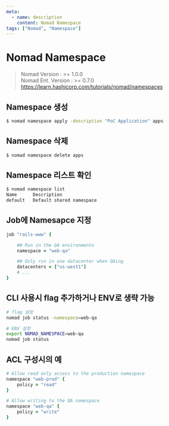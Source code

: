 ```yaml
---
meta:
  - name: description
    content: Nomad Namespace
tags: ["Nomad", "Namespace"]
---
```


# Nomad Namespace

> Nomad Version : >=  1.0.0  
> Nomad Ent. Version : >= 0.7.0  
> <https://learn.hashicorp.com/tutorials/nomad/namespaces>

## Namespace 생성
```bash
$ nomad namespace apply -description "PoC Application" apps
```

## Namespace 삭제
```bash
$ nomad namespace delete apps
```

## Namespace 리스트 확인
```bash
$ nomad namespace list
Name      Description
default   Default shared namespace
```

## Job에 Namesapce 지정
```ruby
job "rails-www" {

    ## Run in the QA environments
    namespace = "web-qa"

    ## Only run in one datacenter when QAing
    datacenters = ["us-west1"]
    # ...
}
```

## CLI 사용시 flag 추가하거나 ENV로 생략 가능
```bash
# flag 설정
nomad job status -namespace=web-qa

# ENV 설정
export NOMAD_NAMESPACE=web-qa
nomad job status
```

## ACL 구성시의 예
```ruby
# Allow read only access to the production namespace
namespace "web-prod" {
    policy = "read"
}

# Allow writing to the QA namespace
namespace "web-qa" {
    policy = "write"
}
```